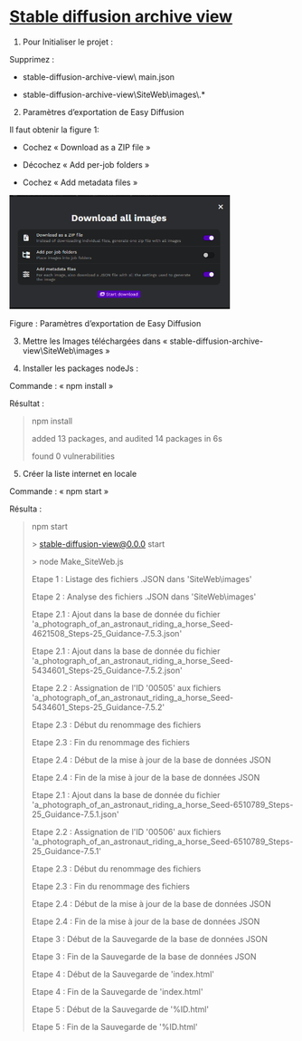# <u>Stable diffusion archive view</u>

1.  Pour Initialiser le projet :

Supprimez :

- stable-diffusion-archive-view\\ main.json

- stable-diffusion-archive-view\SiteWeb\images\\.\*

2.  Paramètres d’exportation de Easy Diffusion

Il faut obtenir la figure 1:

- Cochez « Download as a ZIP file »

- Décochez « Add per-job folders »

- Cochez « Add metadata files »

<img src="media/image1.png" style="width:4.06063in;height:2.09746in" />

Figure : Paramètres d’exportation de Easy Diffusion

3.  Mettre les Images téléchargées dans
    « stable-diffusion-archive-view\SiteWeb\images »

4.  Installer les packages nodeJs :

Commande : « npm install »

Résultat :

> npm install
>
> added 13 packages, and audited 14 packages in 6s
>
> found 0 vulnerabilities

5.  Créer la liste internet en locale

Commande : « npm start »

Résulta :

> npm start
>
> \> stable-diffusion-view@0.0.0 start
>
> \> node Make_SiteWeb.js
>
> Etape 1 : Listage des fichiers .JSON dans 'SiteWeb\images'
>
> Etape 2 : Analyse des fichiers .JSON dans 'SiteWeb\images'
>
> Etape 2.1 : Ajout dans la base de donnée du fichier
> 'a_photograph_of_an_astronaut_riding_a_horse_Seed-4621508_Steps-25_Guidance-7.5.3.json'
>
> Etape 2.1 : Ajout dans la base de donnée du fichier
> 'a_photograph_of_an_astronaut_riding_a_horse_Seed-5434601_Steps-25_Guidance-7.5.2.json'
>
> Etape 2.2 : Assignation de l'ID '00505' aux fichiers
> 'a_photograph_of_an_astronaut_riding_a_horse_Seed-5434601_Steps-25_Guidance-7.5.2'
>
> Etape 2.3 : Début du renommage des fichiers
>
> Etape 2.3 : Fin du renommage des fichiers
>
> Etape 2.4 : Début de la mise à jour de la base de données JSON
>
> Etape 2.4 : Fin de la mise à jour de la base de données JSON
>
> Etape 2.1 : Ajout dans la base de donnée du fichier
> 'a_photograph_of_an_astronaut_riding_a_horse_Seed-6510789_Steps-25_Guidance-7.5.1.json'
>
> Etape 2.2 : Assignation de l'ID '00506' aux fichiers
> 'a_photograph_of_an_astronaut_riding_a_horse_Seed-6510789_Steps-25_Guidance-7.5.1'
>
> Etape 2.3 : Début du renommage des fichiers
>
> Etape 2.3 : Fin du renommage des fichiers
>
> Etape 2.4 : Début de la mise à jour de la base de données JSON
>
> Etape 2.4 : Fin de la mise à jour de la base de données JSON
>
> Etape 3 : Début de la Sauvegarde de la base de données JSON
>
> Etape 3 : Fin de la Sauvegarde de la base de données JSON
>
> Etape 4 : Début de la Sauvegarde de 'index.html'
>
> Etape 4 : Fin de la Sauvegarde de 'index.html'
>
> Etape 5 : Début de la Sauvegarde de '%ID.html'
>
> Etape 5 : Fin de la Sauvegarde de '%ID.html'
